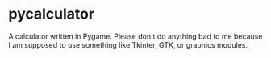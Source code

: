 # pycalculator

A calculator written in Pygame. Please don't do anything bad to me because I am supposed to use something like Tkinter, GTK, or graphics modules.

